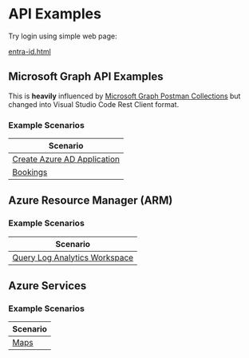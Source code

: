 # API Examples

Try login using simple web page:

[entra-id.html](https://jannemattila.github.io/api-examples/azure/entra-id.html)

## Microsoft Graph API Examples

This is **heavily** influenced by [Microsoft Graph Postman Collections](https://github.com/microsoftgraph/microsoftgraph-postman-collections)
but changed into Visual Studio Code Rest Client format.

### Example Scenarios

| Scenario                                                                   |
|----------------------------------------------------------------------------|
| [Create Azure AD Application](microsoftgraph/create-aad-app-scenario.http) |
| [Bookings](microsoftgraph/bookings.http)                                   |

## Azure Resource Manager (ARM)

### Example Scenarios

| Scenario                                                               |
|------------------------------------------------------------------------|
| [Query Log Analytics Workspace](arm/log-analytics-query-scenario.http) |

## Azure Services

### Example Scenarios

| Scenario                      |
|-------------------------------|
| [Maps](azure/azure-maps.http) |
